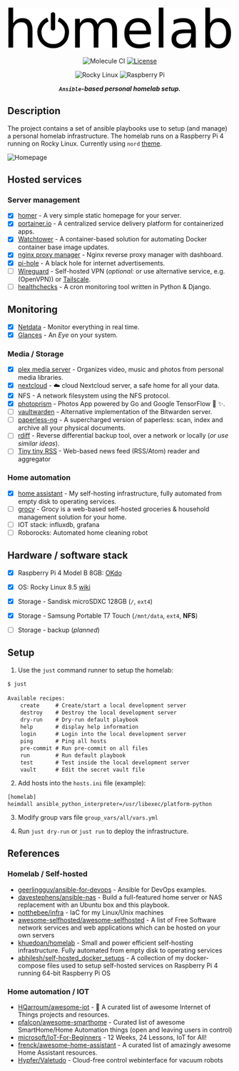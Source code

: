 <div align="center">

<h1>
    <img width="500" align="center" src="assets/homelab-logo.svg">
</h1>

![Molecule CI](https://img.shields.io/github/workflow/status/lento234/homelab/CI?style=flat-square&labelColor=black)
[![License](https://img.shields.io/badge/license-MIT-blue?style=flat-square&labelColor=000000)](#license)

![Rocky Linux](https://img.shields.io/badge/-Rocky%20Linux-%2310B981?style=for-the-badge&logo=rockylinux&logoColor=white)
![Raspberry Pi](https://img.shields.io/badge/-RaspberryPi-C51A4A?style=for-the-badge&logo=Raspberry-Pi)

***`Ansible`-based personal homelab setup.***

</div>

## Description

The project contains a set of ansible playbooks use to setup (and manage) a personal homelab infrastructure. The homelab runs on a Raspberry Pi 4 running on Rocky Linux. Currently using `nord` [theme](https://www.nordtheme.com/).

![Homepage](assets/homepage.png)

## Hosted services

### Server management

* [x] [homer](https://github.com/bastienwirtz/homer) - A very simple static homepage for your server.
* [x] [portainer.io](https://docs.portainer.io/v/ce-2.11/) - A centralized service delivery platform for containerized apps.
* [x] [Watchtower](https://containrrr.dev/watchtower) - A container-based solution for automating Docker container base image updates.
* [x] [nginx proxy manager](https://nginxproxymanager.com/guide/) - Nginx reverse proxy manager with dashboard.
* [x] [pi-hole](https://pi-hole.net/) - A black hole for internet advertisements.
* [ ] [Wireguard](https://github.com/linuxserver/docker-wireguard) - Self-hosted VPN (*optional:* or use alternative service, e.g. (OpenVPN)) or [Tailscale](https://tailscale.com/).
* [ ] [healthchecks](https://github.com/healthchecks/healthchecks) - A cron monitoring tool written in Python & Django.

## Monitoring

* [x] [Netdata](https://www.netdata.cloud/) - Monitor everything in real time.
* [x] [Glances](https://nicolargo.github.io/glances) - An *Eye* on your system.

### Media / Storage

* [x] [plex media server](https://hub.docker.com/r/linuxserver/plex) - Organizes video, music and photos from personal media libraries.
* [x] [nextcloud](https://github.com/nextcloud/server) - :cloud: cloud Nextcloud server, a safe home for all your data.
* [x] NFS - A network filesystem using the NFS protocol.
* [x] [photoprism](https://github.com/photoprism/photoprism) - Photos App powered by Go and Google TensorFlow :rainbow: :sparkles:.
* [ ] [vaultwarden](https://github.com/dani-garcia/vaultwarden) - Alternative implementation of the Bitwarden server.
* [ ] [paperless-ng](https://github.com/jonaswinkler/paperless-ng) - A supercharged version of paperless: scan, index and archive all your physical documents.
* [ ] [rdiff](https://rdiff-backup.net/) - Reverse differential backup tool, over a network or locally (*or use similar ideas*).
* [ ] [Tiny tiny RSS](https://tt-rss.org/) - Web-based news feed (RSS/Atom) reader and aggregator

### Home automation

* [x] [home assistant](https://github.com/khuedoan/homelab) - My self-hosting infrastructure, fully automated from empty disk to operating services.
* [ ] [grocy](https://github.com/linuxserver/docker-grocy) - Grocy is a web-based self-hosted groceries & household management solution for your home.
* [ ] IOT stack: influxdb, grafana
* [ ] Roborocks: Automated home cleaning robot

## Hardware / software stack

* [x] Raspberry Pi 4 Model B 8GB: [OKdo](https://www.okdo.com/p/okdo-raspberry-pi-4-8gb-model-b-starter-kit/)
* [x] OS: Rocky Linux 8.5 [wiki](https://wiki.rockylinux.org/en/special-interest-groups/alt-arch/raspberry-pi)
* [x] Storage - Sandisk microSDXC 128GB (`/`, `ext4`)
* [x] Storage - Samsung Portable T7 Touch (`/mnt/data`, `ext4`, **NFS**)
* [ ] Storage - backup (*planned*)


## Setup

1. Use the `just` command runner to setup the homelab:

```
$ just

Available recipes:
    create     # Create/start a local development server
    destroy    # Destroy the local development server
    dry-run    # Dry-run default playbook
    help       # display help information
    login      # Login into the local development server
    ping       # Ping all hosts
    pre-commit # Run pre-commit on all files
    run        # Run default playbook
    test       # Test inside the local development server
    vault      # Edit the secret vault file
```

2. Add hosts into the `hosts.ini` file (example):

```
[homelab]
heimdall ansible_python_interpreter=/usr/libexec/platform-python
```

3. Modify group vars file `group_vars/all/vars.yml`

4. Run `just dry-run` or `just run` to deploy the infrastructure.


## References

### Homelab / Self-hosted

* [geerlingguy/ansible-for-devops](https://github.com/geerlingguy/ansible-for-devops) - Ansible for DevOps examples.
* [davestephens/ansible-nas](https://github.com/davestephens/ansible-nas) - Build a full-featured home server or NAS replacement with an Ubuntu box and this playbook.
* [notthebee/infra](https://github.com/notthebee/infra) - IaC for my Linux/Unix machines
* [awesome-selfhosted/awesome-selfhosted](https://github.com/awesome-selfhosted/awesome-selfhosted) - A list of Free Software network services and web applications which can be hosted on your own servers
* [khuedoan/homelab](https://github.com/khuedoan/homelab) - Small and power efficient self-hosting infrastructure. Fully automated from empty disk to operating services
* [abhilesh/self-hosted_docker_setups](https://github.com/abhilesh/self-hosted_docker_setups) - A collection of my docker-compose files used to setup self-hosted services on Raspberry Pi 4 running 64-bit Raspberry Pi OS

### Home automation / IOT

* [HQarroum/awesome-iot](https://github.com/HQarroum/awesome-iot) - :robot: A curated list of awesome Internet of Things projects and resources.
* [pfalcon/awesome-smarthome](https://github.com/pfalcon/awesome-smarthome) -  Curated list of awesome SmartHome/Home Automation things (open and leaving users in control)
* [microsoft/IoT-For-Beginners](https://github.com/microsoft/IoT-For-Beginners) - 12 Weeks, 24 Lessons, IoT for All!
* [frenck/awesome-home-assistant](https://github.com/frenck/awesome-home-assistant) - A curated list of amazingly awesome Home Assistant resources.
* [Hypfer/Valetudo](https://github.com/Hypfer/Valetudo) - Cloud-free control webinterface for vacuum robots
